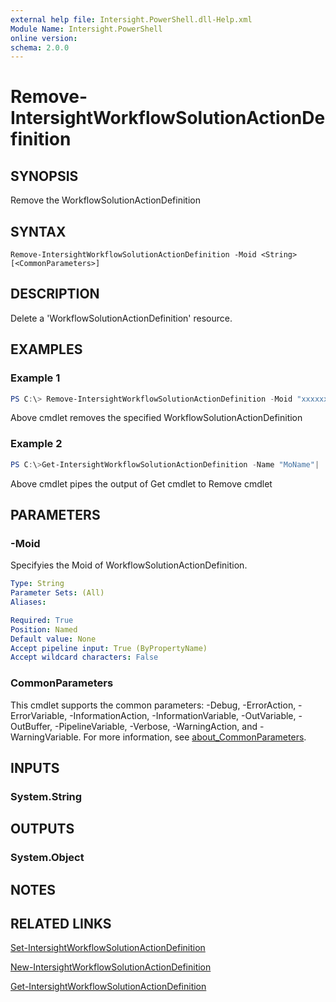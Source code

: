 ```yaml
---
external help file: Intersight.PowerShell.dll-Help.xml
Module Name: Intersight.PowerShell
online version:
schema: 2.0.0
---
```


# Remove-IntersightWorkflowSolutionActionDefinition

## SYNOPSIS
Remove the WorkflowSolutionActionDefinition

## SYNTAX

```
Remove-IntersightWorkflowSolutionActionDefinition -Moid <String> [<CommonParameters>]
```

## DESCRIPTION
Delete a &apos;WorkflowSolutionActionDefinition&apos; resource.

## EXAMPLES

### Example 1
```powershell
PS C:\> Remove-IntersightWorkflowSolutionActionDefinition -Moid "xxxxxxxxxxxxxxxxxxxxxxxxxxx"
```
Above cmdlet removes the specified WorkflowSolutionActionDefinition 

### Example 2
```powershell
PS C:\>Get-IntersightWorkflowSolutionActionDefinition -Name "MoName"|  Remove-IntersightWorkflowSolutionActionDefinition
```
Above cmdlet pipes the output of Get cmdlet to Remove cmdlet

## PARAMETERS

### -Moid
Specifyies the Moid of WorkflowSolutionActionDefinition.

```yaml
Type: String
Parameter Sets: (All)
Aliases:

Required: True
Position: Named
Default value: None
Accept pipeline input: True (ByPropertyName)
Accept wildcard characters: False
```

### CommonParameters
This cmdlet supports the common parameters: -Debug, -ErrorAction, -ErrorVariable, -InformationAction, -InformationVariable, -OutVariable, -OutBuffer, -PipelineVariable, -Verbose, -WarningAction, and -WarningVariable. For more information, see [about_CommonParameters](http://go.microsoft.com/fwlink/?LinkID=113216).

## INPUTS

### System.String

## OUTPUTS

### System.Object
## NOTES

## RELATED LINKS

[Set-IntersightWorkflowSolutionActionDefinition](./Set-IntersightWorkflowSolutionActionDefinition.md)

[New-IntersightWorkflowSolutionActionDefinition](./New-IntersightWorkflowSolutionActionDefinition.md)

[Get-IntersightWorkflowSolutionActionDefinition](./Get-IntersightWorkflowSolutionActionDefinition.md)

